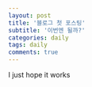 ```yaml
---
layout: post
title: '블로그 첫 포스팅'
subtitle: '이번엔 될까?'
categories: daily
tags: daily
comments: true
---
```


I just hope it works
